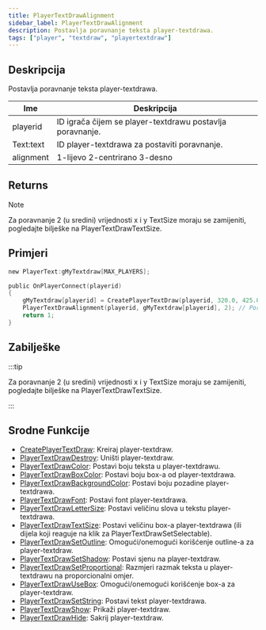 ```yaml
---
title: PlayerTextDrawAlignment
sidebar_label: PlayerTextDrawAlignment
description: Postavlja poravnanje teksta player-textdrawa.
tags: ["player", "textdraw", "playertextdraw"]
---
```


## Deskripcija

Postavlja poravnanje teksta player-textdrawa.

| Ime       | Deskripcija                                               |
| --------- | --------------------------------------------------------- |
| playerid  | ID igrača čijem se player-textdrawu postavlja poravnanje. |
| Text:text | ID player-textdrawa za postaviti poravnanje.              |
| alignment | 1-lijevo 2-centrirano 3-desno                             |

## Returns

Note

Za poravnanje 2 (u sredini) vrijednosti x i y TextSize moraju se zamijeniti, pogledajte bilješke na PlayerTextDrawTextSize.

## Primjeri

```c
new PlayerText:gMyTextdraw[MAX_PLAYERS];

public OnPlayerConnect(playerid)
{
    gMyTextdraw[playerid] = CreatePlayerTextDraw(playerid, 320.0, 425.0, "Ovo je primjer textdrawa");
    PlayerTextDrawAlignment(playerid, gMyTextdraw[playerid], 2); // Poravnaj ga u centar
    return 1;
}
```

## Zabilješke

:::tip

Za poravnanje 2 (u sredini) vrijednosti x i y TextSize moraju se zamijeniti, pogledajte bilješke na PlayerTextDrawTextSize.

:::

## Srodne Funkcije

- [CreatePlayerTextDraw](CreatePlayerTextDraw): Kreiraj player-textdraw.
- [PlayerTextDrawDestroy](PlayerTextDrawDestroy): Uništi player-textdraw.
- [PlayerTextDrawColor](PlayerTextDrawColor): Postavi boju teksta u player-textdrawu.
- [PlayerTextDrawBoxColor](PlayerTextDrawBoxColor): Postavi boju box-a od player-textdrawa.
- [PlayerTextDrawBackgroundColor](PlayerTextDrawBackgroundColor): Postavi boju pozadine player-textdrawa.
- [PlayerTextDrawFont](PlayerTextDrawFont): Postavi font player-textdrawa.
- [PlayerTextDrawLetterSize](PlayerTextDrawLetterSize): Postavi veličinu slova u tekstu player-textdrawa.
- [PlayerTextDrawTextSize](PlayerTextDrawTextSize): Postavi veličinu box-a player-textdrawa (ili dijela koji reaguje na klik za PlayerTextDrawSetSelectable).
- [PlayerTextDrawSetOutline](PlayerTextDrawSetOutline): Omogući/onemogući korišćenje outline-a za player-textdraw.
- [PlayerTextDrawSetShadow](PlayerTextDrawSetShadow): Postavi sjenu na player-textdraw.
- [PlayerTextDrawSetProportional](PlayerTextDrawSetProportional): Razmjeri razmak teksta u player-textdrawu na proporcionalni omjer.
- [PlayerTextDrawUseBox](PlayerTextDrawUseBox): Omogući/onemogući korišćenje box-a za player-textdraw.
- [PlayerTextDrawSetString](PlayerTextDrawSetString): Postavi tekst player-textdrawa.
- [PlayerTextDrawShow](PlayerTextDrawShow): Prikaži player-textdraw.
- [PlayerTextDrawHide](PlayerTextDrawHide): Sakrij player-textdraw.
